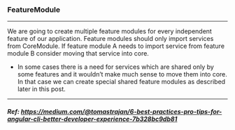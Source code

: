 ### FeatureModule
---
We are going to create multiple feature modules for every independent feature of our application. Feature modules should only import services from CoreModule. If feature module A needs to import service from feature module B consider moving that service into core.

* In some cases there is a need for services which are shared only by some features and it wouldn’t make much sense to move them into core. In that case we can create special shared feature modules as described later in this post.

---
##### Ref: https://medium.com/@tomastrajan/6-best-practices-pro-tips-for-angular-cli-better-developer-experience-7b328bc9db81